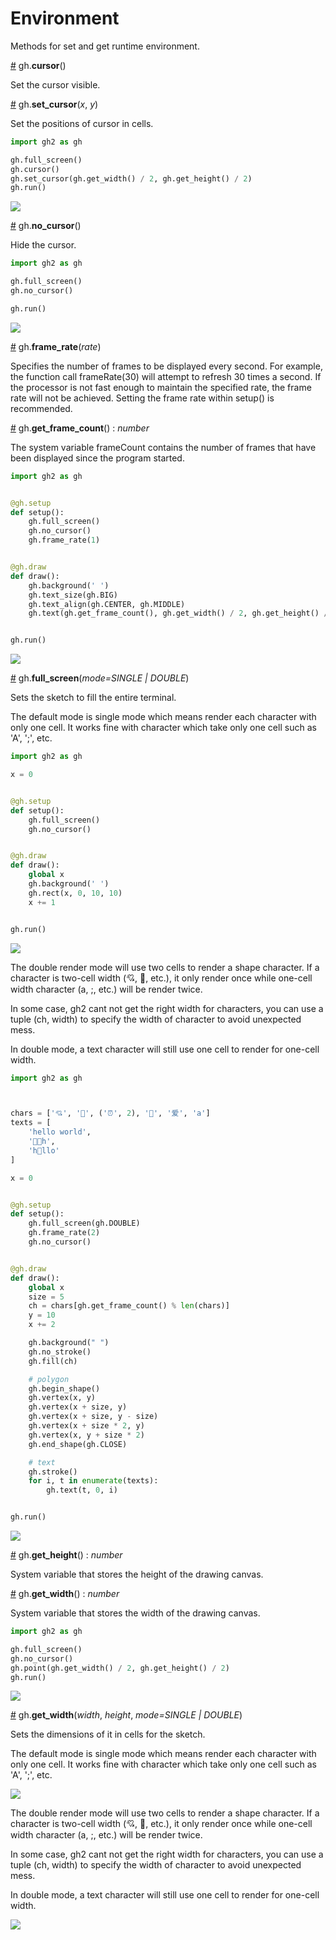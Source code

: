 # Environment

Methods for set and get runtime environment.

<a name="cursor" href="#cursor">#</a> gh.**cursor**()

Set the cursor visible.

<a name="set_cursor" href="#set_cursor">#</a> gh.**set_cursor**(*x*, *y*)

Set the positions of cursor in cells.

```py
import gh2 as gh

gh.full_screen()
gh.cursor()
gh.set_cursor(gh.get_width() / 2, gh.get_height() / 2)
gh.run()
```

<img src="https://raw.githubusercontent.com/charming-art/public-files/master/test_cursor.png" />

<a name="no_cursor" href="#no_cursor">#</a> gh.**no_cursor**()

Hide the cursor.

```py
import gh2 as gh

gh.full_screen()
gh.no_cursor()

gh.run()
```

<img src="https://raw.githubusercontent.com/charming-art/public-files/master/test_no_cursor.png" />

<a name="frame_rate" href="#frame_rate">#</a> gh.**frame_rate**(*rate*)

Specifies the number of frames to be displayed every second. For example, the function call frameRate(30) will attempt to refresh 30 times a second. If the processor is not fast enough to maintain the specified rate, the frame rate will not be achieved. Setting the frame rate within setup() is recommended.

<a name="get_frame_count" href="#get_frame_count">#</a> gh.**get_frame_count**() : *number*

The system variable frameCount contains the number of frames that have been displayed since the program started.

```py
import gh2 as gh


@gh.setup
def setup():
    gh.full_screen()
    gh.no_cursor()
    gh.frame_rate(1)


@gh.draw
def draw():
    gh.background(' ')
    gh.text_size(gh.BIG)
    gh.text_align(gh.CENTER, gh.MIDDLE)
    gh.text(gh.get_frame_count(), gh.get_width() / 2, gh.get_height() / 2)


gh.run()

```

<img src="https://raw.githubusercontent.com/charming-art/public-files/master/test_frame_rate.gif" />

<a name="full_screen" href="#full_screen">#</a> gh.**full_screen**(*mode=SINGLE | DOUBLE*)

Sets the sketch to fill the entire terminal.

The default mode is single mode which means render each character with only one cell. It works fine with character which take only one cell such as 'A', ';', etc.

```py
import gh2 as gh

x = 0


@gh.setup
def setup():
    gh.full_screen()
    gh.no_cursor()


@gh.draw
def draw():
    global x
    gh.background(' ')
    gh.rect(x, 0, 10, 10)
    x += 1


gh.run()
```

<img src="https://raw.githubusercontent.com/charming-art/public-files/master/test_full_screen_single.gif" />

The double render mode will use two cells to render a shape character. If a character is two-cell width (💘, 🌈, etc.), it only render once while one-cell width character (a, ;, etc.) will be render twice.

In some case, gh2 cant not get the right width for characters, you can use a tuple (ch, width) to specify the width of character to avoid unexpected mess.

In double mode, a text character will still use one cell to render for one-cell width.

```py
import gh2 as gh



chars = ['💘', '🌈', ('⏰', 2), '🧚', '爱', 'a']
texts = [
    'hello world',
    '🚀🚀h',
    'h🚀llo'
]

x = 0


@gh.setup
def setup():
    gh.full_screen(gh.DOUBLE)
    gh.frame_rate(2)
    gh.no_cursor()


@gh.draw
def draw():
    global x
    size = 5
    ch = chars[gh.get_frame_count() % len(chars)]
    y = 10
    x += 2

    gh.background(" ")
    gh.no_stroke()
    gh.fill(ch)

    # polygon
    gh.begin_shape()
    gh.vertex(x, y)
    gh.vertex(x + size, y)
    gh.vertex(x + size, y - size)
    gh.vertex(x + size * 2, y)
    gh.vertex(x, y + size * 2)
    gh.end_shape(gh.CLOSE)

    # text
    gh.stroke()
    for i, t in enumerate(texts):
        gh.text(t, 0, i)


gh.run()
```

<img src="https://raw.githubusercontent.com/charming-art/public-files/master/test_full_screen_double.gif" />

<a name="get_height" href="#get_height">#</a> gh.**get_height**() : *number*

System variable that stores the height of the drawing canvas.

<a name="get_width" href="#get_width">#</a> gh.**get_width**() : *number*

System variable that stores the width of the drawing canvas.

```py
import gh2 as gh

gh.full_screen()
gh.no_cursor()
gh.point(gh.get_width() / 2, gh.get_height() / 2)
gh.run()
```

<img src="https://raw.githubusercontent.com/charming-art/public-files/master/test_dimensions.png" />

<a name="size" href="#size">#</a> gh.**get_width**(*width*, *height*, *mode=SINGLE | DOUBLE*)

Sets the dimensions of it in cells for the sketch.

The default mode is single mode which means render each character with only one cell. It works fine with character which take only one cell such as 'A', ';', etc.

<img src="https://raw.githubusercontent.com/charming-art/public-files/master/test_size_single.gif" />

The double render mode will use two cells to render a shape character. If a character is two-cell width (💘, 🌈, etc.), it only render once while one-cell width character (a, ;, etc.) will be render twice.

In some case, gh2 cant not get the right width for characters, you can use a tuple (ch, width) to specify the width of character to avoid unexpected mess.

In double mode, a text character will still use one cell to render for one-cell width.

<img src="https://raw.githubusercontent.com/charming-art/public-files/master/test_size_double.gif" />
